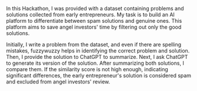 In this Hackathon, I was provided with a dataset containing problems and solutions collected from early entrepreneurs. My task is to build an AI platform to differentiate between spam solutions and genuine ones. This platform aims to save angel investors' time by filtering out only the good solutions.

Initially, I write a problem from the dataset, and even if there are spelling mistakes, fuzzywuzzy helps in identifying the correct problem and solution. Then, I provide the solution to ChatGPT to summarize. Next, I ask ChatGPT to generate its version of the solution. After summarizing both solutions, I compare them. If the similarity score is not high enough, indicating significant differences, the early entrepreneur's solution is considered spam and excluded from angel investors' review.
